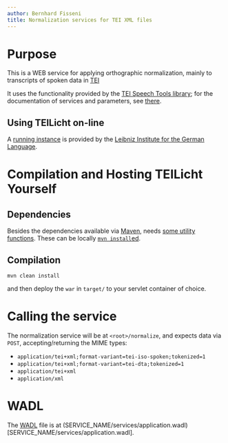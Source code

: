 ```yaml
---
author: Bernhard Fisseni
title: Normalization services for TEI XML files
---
```


# Purpose

This is a WEB service for applying orthographic normalization, mainly to transcripts 
of spoken data in [TEI](http://www.tei-c.org/release/doc/tei-p5-doc/en/html/TS.html)

It uses the functionality provided by the
[TEI Speech Tools library](https://github.com/Exmaralda-Org/teispeechtools);
for the documentation of services and parameters, see [there](https://github.com/Exmaralda-Org/teispeechtools).


## Using TEILicht on-line

A [running instance](https://clarin.ids-mannheim.de/teilicht) is provided by the
[Leibniz Institute for the German Language](https://www.ids-mannheim.de).


# Compilation and Hosting TEILicht Yourself

## Dependencies

Besides the dependencies available via
[Maven](https://maven.apache.org/), needs [some utility
functions](https://github.com/teoric/java-utilities). These can be
locally [`mvn
install`ed](https://maven.apache.org/plugins/maven-install-plugin/usage.html).


## Compilation

    mvn clean install

and then deploy the `war` in `target/` to your servlet container of choice.


# Calling the service

The normalization service will be at `<root>/normalize`, and expects data via `POST`, 
accepting/returning the MIME types: 

- `application/tei+xml;format-variant=tei-iso-spoken;tokenized=1`
- `application/tei+xml;format-variant=tei-dta;tokenized=1`
- `application/tei+xml`
- `application/xml`


# WADL

The
[WADL](https://en.wikipedia.org/wiki/Web_Application_Description_Language)
file is at
(SERVICE_NAME/services/application.wadl)[SERVICE_NAME/services/application.wadl].

